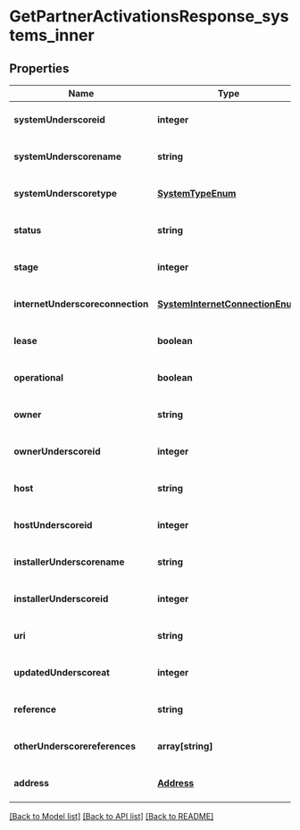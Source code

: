# GetPartnerActivationsResponse_systems_inner

## Properties
Name | Type | Description | Notes
------------ | ------------- | ------------- | -------------
**systemUnderscoreid** | **integer** |  | [optional] [default to null]
**systemUnderscorename** | **string** |  | [optional] [default to null]
**systemUnderscoretype** | [**SystemTypeEnum**](SystemTypeEnum.md) |  | [optional] [default to null]
**status** | **string** |  | [optional] [default to null]
**stage** | **integer** |  | [optional] [default to null]
**internetUnderscoreconnection** | [**SystemInternetConnectionEnum**](SystemInternetConnectionEnum.md) |  | [optional] [default to null]
**lease** | **boolean** |  | [optional] [default to null]
**operational** | **boolean** |  | [optional] [default to null]
**owner** | **string** |  | [optional] [default to null]
**ownerUnderscoreid** | **integer** |  | [optional] [default to null]
**host** | **string** |  | [optional] [default to null]
**hostUnderscoreid** | **integer** |  | [optional] [default to null]
**installerUnderscorename** | **string** |  | [optional] [default to null]
**installerUnderscoreid** | **integer** |  | [optional] [default to null]
**uri** | **string** |  | [optional] [default to null]
**updatedUnderscoreat** | **integer** |  | [optional] [default to null]
**reference** | **string** |  | [optional] [default to null]
**otherUnderscorereferences** | **array[string]** |  | [optional] [default to null]
**address** | [**Address**](Address.md) |  | [optional] [default to null]

[[Back to Model list]](../README.md#documentation-for-models) [[Back to API list]](../README.md#documentation-for-api-endpoints) [[Back to README]](../README.md)


